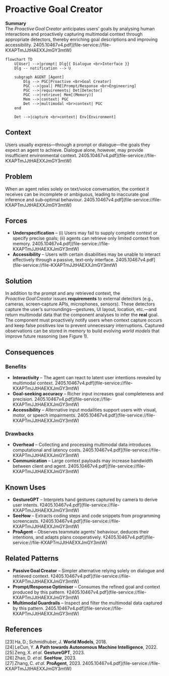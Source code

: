 # Proactive Goal Creator

**Summary**  
The *Proactive Goal Creator* anticipates users’ goals by analysing human interactions and proactively capturing multimodal context through appropriate detectors, thereby enriching goal descriptions and improving accessibility. 2405.10467v4.pdf](file-service://file-KXAPTmJJtHAEXXJmGY3mtW)

```mermaid
flowchart TD
    U[User] -->|prompt| Dlg{{ Dialogue <br>Interface }}
    Dlg -- notification --> U
    
    subgraph AGENT [Agent]
        Dlg --> PGC[Proactive <br>Goal Creator]
        PGC -->|goal| PRE[Prompt/Response <br>Engineering]
        PGC -->|requirements| Det[Detector]
        PGC -->|retrieve| Mem[(Memory)]
        Mem -->|context| PGC
        Det -->|multimodal <br>context| PGC
    end
    
    Det -->|capture <br>context| Env[Environment]
```


## Context
Users usually express—through a prompt or dialogue—the goals they expect an agent to achieve. Dialogue alone, however, may provide insufficient environmental context. 2405.10467v4.pdf](file-service://file-KXAPTmJJtHAEXXJmGY3mtW)

## Problem
When an agent relies solely on text/voice conversation, the context it receives can be incomplete or ambiguous, leading to inaccurate goal inference and sub‑optimal behaviour. 2405.10467v4.pdf](file-service://file-KXAPTmJJtHAEXXJmGY3mtW)

## Forces
* **Underspecification** – (i) Users may fail to supply complete context or specify precise goals; (ii) agents can retrieve only limited context from memory. 2405.10467v4.pdf](file-service://file-KXAPTmJJtHAEXXJmGY3mtW)
* **Accessibility** – Users with certain disabilities may be unable to interact effectively through a passive, text‑only interface. 2405.10467v4.pdf](file-service://file-KXAPTmJJtHAEXXJmGY3mtW)

## Solution
In addition to the prompt and any retrieved context, the *Proactive Goal Creator* issues **requirements** to external detectors (e.g., cameras, screen‑capture APIs, microphones, sensors). These detectors capture the user’s surroundings—gestures, UI layout, location, etc.—and return multimodal data that the component analyses to infer the **real** goal. The component must proactively notify users when context capture occurs and keep false positives low to prevent unnecessary interruptions. Captured observations can be stored in memory to build evolving *world models* that improve future reasoning (see Figure 1).

## Consequences

### Benefits
* **Interactivity** – The agent can react to latent user intentions revealed by multimodal context. 2405.10467v4.pdf](file-service://file-KXAPTmJJtHAEXXJmGY3mtW)
* **Goal‑seeking accuracy** – Richer input increases goal completeness and precision. 2405.10467v4.pdf](file-service://file-KXAPTmJJtHAEXXJmGY3mtW)
* **Accessibility** – Alternative input modalities support users with visual, motor, or speech impairments. 2405.10467v4.pdf](file-service://file-KXAPTmJJtHAEXXJmGY3mtW)

### Drawbacks
* **Overhead** – Collecting and processing multimodal data introduces computational and latency costs. 2405.10467v4.pdf](file-service://file-KXAPTmJJtHAEXXJmGY3mtW)
* **Communication** – Large context payloads may increase bandwidth between client and agent. 2405.10467v4.pdf](file-service://file-KXAPTmJJtHAEXXJmGY3mtW)

## Known Uses
* **GestureGPT** – Interprets hand gestures captured by camera to derive user intents. ‡2405.10467v4.pdf](file-service://file-KXAPTmJJtHAEXXJmGY3mtW)
* **SeeHow** – Extracts coding steps and code snippets from programming screencasts. ‡2405.10467v4.pdf](file-service://file-KXAPTmJJtHAEXXJmGY3mtW)
* **ProAgent** – Observes teammate agents’ behaviour, deduces their intentions, and adapts plans cooperatively. ‡2405.10467v4.pdf](file-service://file-KXAPTmJJtHAEXXJmGY3mtW)

## Related Patterns
* **Passive Goal Creator** – Simpler alternative relying solely on dialogue and retrieved context. ‡2405.10467v4.pdf](file-service://file-KXAPTmJJtHAEXXJmGY3mtW)
* **Prompt/Response Optimiser** – Consumes the refined goal and context produced by this pattern. ‡2405.10467v4.pdf](file-service://file-KXAPTmJJtHAEXXJmGY3mtW)
* **Multimodal Guardrails** – Inspect and filter the multimodal data captured by this pattern. 2405.10467v4.pdf](file-service://file-KXAPTmJJtHAEXXJmGY3mtW)

## References
[23] Ha, D.; Schmidhuber, J. **World Models**, 2018.  
[24] LeCun, Y. **A Path towards Autonomous Machine Intelligence**, 2022.  
[25] Zeng, X. *et al.* **GestureGPT**, 2023.  
[26] Zhao, D. *et al.* **SeeHow**, 2023.  
[27] Zhang, C. *et al.* **ProAgent**, 2023. 2405.10467v4.pdf](file-service://file-KXAPTmJJtHAEXXJmGY3mtW)  